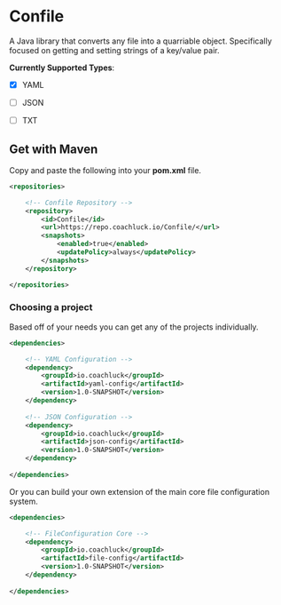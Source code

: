 # Confile
A Java library that converts any file into a quarriable object. Specifically focused on getting and setting strings of a key/value pair.

**Currently Supported Types**:
- [X] YAML
- [ ] JSON
- [ ] TXT


## Get with Maven

Copy and paste the following into your **pom.xml** file.
```XML
<repositories>

    <!-- Confile Repository -->
    <repository>
        <id>Confile</id>
        <url>https://repo.coachluck.io/Confile/</url>
        <snapshots>
            <enabled>true</enabled>
            <updatePolicy>always</updatePolicy>
        </snapshots>
    </repository>

</repositories>
```

### Choosing a project

Based off of your needs you can get any of the projects individually.
```XML
<dependencies>

    <!-- YAML Configuration -->
    <dependency>
        <groupId>io.coachluck</groupId>
        <artifactId>yaml-config</artifactId>
        <version>1.0-SNAPSHOT</version>
    </dependency>
    
    <!-- JSON Configuration -->
    <dependency>
        <groupId>io.coachluck</groupId>
        <artifactId>json-config</artifactId>
        <version>1.0-SNAPSHOT</version>
    </dependency>
    
</dependencies>
```

Or you can build your own extension of the main core file configuration system.
```XML
<dependencies>

    <!-- FileConfiguration Core -->
    <dependency>
        <groupId>io.coachluck</groupId>
        <artifactId>file-config</artifactId>
        <version>1.0-SNAPSHOT</version>
    </dependency>
    
</dependencies>
```
